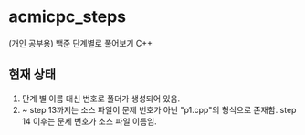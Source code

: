 # acmicpc_steps
(개인 공부용) 백준 단계별로 풀어보기 C++

## 현재 상태
1. 단계 별 이름 대신 번호로 폴더가 생성되어 있음.
2. ~ step 13까지는 소스 파일이 문제 번호가 아닌 "p1.cpp"의 형식으로 존재함. step 14 이후는 문제 번호가 소스 파일 이름임.